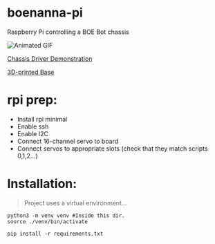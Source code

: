 # boenanna-pi
Raspberry Pi controlling a BOE Bot chassis

![Animated GIF](static/mages/maze_animation.gif)

[Chassis Driver Demonstration](https://youtu.be/iw_Xe_JajT4?si=0qx1W1s7F3d5nseO)

[3D-printed Base](https://www.thingiverse.com/thing:1562194)

# rpi prep:
- Install rpi minimal
- Enable ssh
- Enable I2C
- Connect 16-channel servo to board
- Connect servos to appropriate slots (check that they match scripts 0,1,2...)

# Installation:
> Project uses a virtual environment...

``` shell
python3 -m venv venv #Inside this dir.
source ./venv/bin/activate

pip install -r requirements.txt
```


